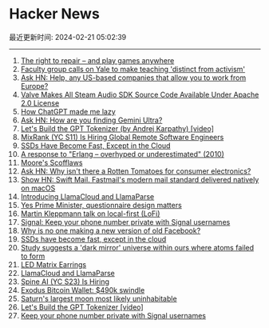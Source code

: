 # Hacker News

最近更新时间: 2024-02-21 05:02:39

--- 
1. [The right to repair – and play games anywhere](https://www.theverge.com/24078212/right-to-repair-xbox-game-pass-cloud-vergecast) 
2. [Faculty group calls on Yale to make teaching 'distinct from activism'](https://yaledailynews.com/blog/2024/02/19/faculty-group-calls-on-yale-to-make-teaching-distinct-from-activism/) 
3. [Ask HN: Help, any US-based companies that allow you to work from Europe?](https://news.ycombinator.com/item?id=39443207) 
4. [Valve Makes All Steam Audio SDK Source Code Available Under Apache 2.0 License](https://www.phoronix.com/news/Steam-Audio-SDK-Fully-Open) 
5. [How ChatGPT made me lazy](https://newbeelearn.com/blog/how-chatgpt-made-me-lazy/) 
6. [Ask HN: How are you finding Gemini Ultra?](https://news.ycombinator.com/item?id=39444144) 
7. [Let's Build the GPT Tokenizer (by Andrej Karpathy) [video]](https://www.youtube.com/watch?v=zduSFxRajkE) 
8. [MixRank (YC S11) Is Hiring Global Remote Software Engineers](https://news.ycombinator.com/item?id=39443695) 
9. [SSDs Have Become Fast, Except in the Cloud](http://databasearchitects.blogspot.com/2024/02/ssds-have-become-ridiculously-fast.html) 
10. [A response to "Erlang – overhyped or underestimated" (2010)](http://jlouisramblings.blogspot.com/2010/12/response-to-erlang-overhyped-or.html) 
11. [Moore's Scofflaws](https://oxide.computer/blog/moores-scofflaws) 
12. [Ask HN: Why isn't there a Rotten Tomatoes for consumer electronics?](https://news.ycombinator.com/item?id=39444530) 
13. [Show HN: Swift Mail. Fastmail's modern mail standard delivered natively on macOS](https://www.swiftmail.io) 
14. [Introducing LlamaCloud and LlamaParse](https://blog.llamaindex.ai/introducing-llamacloud-and-llamaparse-af8cedf9006b) 
15. [Yes Prime Minister, questionnaire design matters](https://www.ipsos.com/en-uk/yes-prime-minister-questionnaire-design-matters) 
16. [Martin Kleppmann talk on local-first (LoFi)](https://bsky.app/profile/martin.kleppmann.com/post/3kltpvnts622e) 
17. [Signal: Keep your phone number private with Signal usernames](https://signal.org/blog/phone-number-privacy-usernames/) 
18. [Why is no one making a new version of old Facebook?](https://12challenges.substack.com/p/why-is-no-one-making-a-new-version) 
19. [SSDs have become fast, except in the cloud](http://databasearchitects.blogspot.com/2024/02/ssds-have-become-ridiculously-fast.html) 
20. [Study suggests a 'dark mirror' universe within ours where atoms failed to form](https://www.livescience.com/space/cosmology/there-may-be-a-dark-mirror-universe-within-ours-where-atoms-failed-to-form-new-study-suggests) 
21. [LED Matrix Earrings](https://mitxela.com/projects/ledstud) 
22. [LlamaCloud and LlamaParse](https://blog.llamaindex.ai/introducing-llamacloud-and-llamaparse-af8cedf9006b) 
23. [Spine AI (YC S23) Is Hiring](https://www.ycombinator.com/companies/spine-ai/jobs/Z1hz3BZ-lead-applied-ml-scientist) 
24. [Exodus Bitcoin Wallet: $490k swindle](https://popey.com/blog/2024/02/exodus-bitcoin-wallet-490k-swindle/) 
25. [Saturn's largest moon most likely uninhabitable](https://phys.org/news/2024-02-saturn-largest-moon-uninhabitable.html) 
26. [Let's Build the GPT Tokenizer [video]](https://www.youtube.com/watch?v=zduSFxRajkE) 
27. [Keep your phone number private with Signal usernames](https://signal.org/blog/phone-number-privacy-usernames/) 
